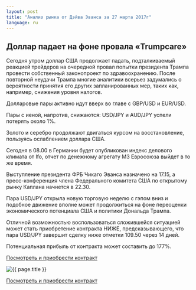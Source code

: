 ```yaml
---
layout: post
title: "Анализ рынка от Дэйва Эванса за 27 марта 2017г"
language: ru
---
```

##  Доллар падает на фоне провала «Trumpcare»

Сегодня утром доллар США продолжает падать, подталкиваемый реакцией трейдеров на очередной провал попытки президента Трампа провести собственный законопроект по здравоохранению. После повторной неудачи Трампа многие аналитики всерьез задумались о вероятности принятия его других запланированных мер, таких как, например, снижения уровня налогов.

Долларовые пары активно идут вверх во главе с GBP/USD и EUR/USD. 

Пары с иеной, напротив, снижаются: USD/JPY и AUD/JPY успели потерять около 1%.

Золото и серебро продолжают двигаться курсом на восстановление, пользуясь ослаблением доллара США.

Сегодня в 08.00 в Германии будет опубликован индекс делового климата от Ifo, отчет по денежному агрегату М3 Евросоюза выйдет в то же время. 

Выступление президента ФРБ Чикаго Эванса назначено на 17.15, а пресс-конференция члена Федерального комитета США по открытому рынку Каплана начнется в 22.30.

Пара USD/JPY открыла новую торговую неделю с гэпом вниз и подобное движение вполне может продолжиться на фоне переоценки экономического потенциала США и политики Дональда Трампа.

Отличной возможностью воспользоваться сложившейся ситуацией может стать приобретение контракта НИЖЕ, предсказывающего, что пара USD/JPY завершит сделку ниже отметки 109.50 через 14 дней. 

Потенциальная прибыль от контракта может составить до 177%.

<a href="http://record.binary.com/_bivVDfg8lHux76XffYA0JmNd7ZgqdRLk/1/?market=forex&underlying=frxUSDJPY&formname=higherlower&duration_amount=14&duration_units=d&amount=10&amount_type=payout&expiry_type=duration&barrier=109.5&s=1&t=SvJCP8B2XzoMlQhyCqf1eZ0co5lt24DG" target="_blank">Посмотреть и приобрести контракт</a>

<img src="{{ site.url }}/images/ru-27-mar-17.png" alt="{{ page.title }}"  title="{{ page.title }}">

<a href="%LINK%%?https://www.binary.com/d/trade.cgi?market=forex&underlying=frxUSDJPY&formname=higherlower&duration_amount=14&duration_units=d&amount=10&amount_type=payout&expiry_type=duration&barrier=109.5&s=1&t=SvJCP8B2XzoMlQhyCqf1eZ0co5lt24DG" target="_blank">Посмотреть и приобрести контракт</a>